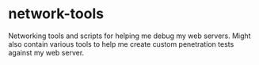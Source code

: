 # network-tools
Networking tools and scripts for helping me debug my web servers. Might also contain various tools to help me create custom penetration tests against my web server.
